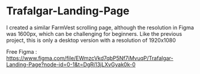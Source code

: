# Trafalgar-Landing-Page



I created a similar FarmVest scrolling page, although the resolution in Figma was 1600px, which can be challenging for beginners. Like the previous project, this is only a desktop version with a resolution of 1920x1080

Free Figma : https://www.figma.com/file/EWmzcVkd7qbP5Nf7iMvuqP/Trafalgar-Landing-Page?node-id=0-1&t=DgRj13jLXvGyak0k-0
